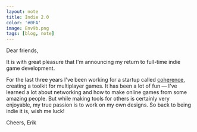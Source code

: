 ```yaml
---
layout: note
title: Indie 2.0
color: '#0FA'
image: Env9b.png
tags: [blog, note]
---
```


Dear friends,

It is with great pleasure that I'm announcing my
return to full-time indie game development.

For the last three years I've been working for a startup called
[coherence](https://coherence.io), creating a toolkit for multiplayer
games. It has been a lot of fun &mdash; I've learned a lot about
networking and how to make online games from some amazing people. But
while making tools for others is certainly very enjoyable, my true
passion is to work on my own designs. So back to being indie it is,
wish me luck!

Cheers,
Erik
